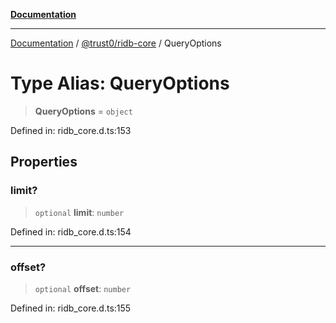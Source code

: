 [**Documentation**](../../../README.md)

***

[Documentation](../../../README.md) / [@trust0/ridb-core](../README.md) / QueryOptions

# Type Alias: QueryOptions

> **QueryOptions** = `object`

Defined in: ridb\_core.d.ts:153

## Properties

### limit?

> `optional` **limit**: `number`

Defined in: ridb\_core.d.ts:154

***

### offset?

> `optional` **offset**: `number`

Defined in: ridb\_core.d.ts:155
